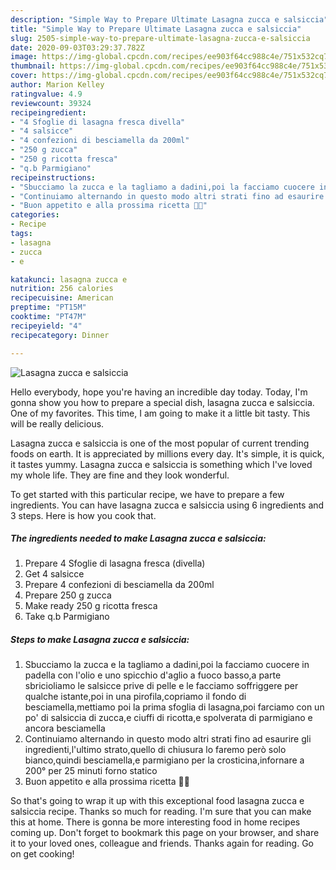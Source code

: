 ```yaml
---
description: "Simple Way to Prepare Ultimate Lasagna zucca e salsiccia"
title: "Simple Way to Prepare Ultimate Lasagna zucca e salsiccia"
slug: 2505-simple-way-to-prepare-ultimate-lasagna-zucca-e-salsiccia
date: 2020-09-03T03:29:37.782Z
image: https://img-global.cpcdn.com/recipes/ee903f64cc988c4e/751x532cq70/lasagna-zucca-e-salsiccia-recipe-main-photo.jpg
thumbnail: https://img-global.cpcdn.com/recipes/ee903f64cc988c4e/751x532cq70/lasagna-zucca-e-salsiccia-recipe-main-photo.jpg
cover: https://img-global.cpcdn.com/recipes/ee903f64cc988c4e/751x532cq70/lasagna-zucca-e-salsiccia-recipe-main-photo.jpg
author: Marion Kelley
ratingvalue: 4.9
reviewcount: 39324
recipeingredient:
- "4 Sfoglie di lasagna fresca divella"
- "4 salsicce"
- "4 confezioni di besciamella da 200ml"
- "250 g zucca"
- "250 g ricotta fresca"
- "q.b Parmigiano"
recipeinstructions:
- "Sbucciamo la zucca e la tagliamo a dadini,poi la facciamo cuocere in padella con l&#39;olio e uno spicchio d&#39;aglio a fuoco basso,a parte sbricioliamo le salsicce prive di pelle e le facciamo soffriggere per qualche istante,poi in una pirofila,copriamo il fondo di besciamella,mettiamo poi la prima sfoglia di lasagna,poi farciamo con un po&#39; di salsiccia di zucca,e ciuffi di ricotta,e spolverata di parmigiano e ancora besciamella"
- "Continuiamo alternando in questo modo altri strati fino ad esaurire gli ingredienti,l&#39;ultimo strato,quello di chiusura lo faremo però solo bianco,quindi besciamella,e parmigiano per la crosticina,infornare a 200° per 25 minuti forno statico"
- "Buon appetito e alla prossima ricetta 👩‍🍳"
categories:
- Recipe
tags:
- lasagna
- zucca
- e

katakunci: lasagna zucca e 
nutrition: 256 calories
recipecuisine: American
preptime: "PT15M"
cooktime: "PT47M"
recipeyield: "4"
recipecategory: Dinner

---
```



![Lasagna zucca e salsiccia](https://img-global.cpcdn.com/recipes/ee903f64cc988c4e/751x532cq70/lasagna-zucca-e-salsiccia-recipe-main-photo.jpg)

Hello everybody, hope you're having an incredible day today. Today, I'm gonna show you how to prepare a special dish, lasagna zucca e salsiccia. One of my favorites. This time, I am going to make it a little bit tasty. This will be really delicious.



Lasagna zucca e salsiccia is one of the most popular of current trending foods on earth. It is appreciated by millions every day. It's simple, it is quick, it tastes yummy. Lasagna zucca e salsiccia is something which I've loved my whole life. They are fine and they look wonderful.


To get started with this particular recipe, we have to prepare a few ingredients. You can have lasagna zucca e salsiccia using 6 ingredients and 3 steps. Here is how you cook that.

<!--inarticleads1-->

##### The ingredients needed to make Lasagna zucca e salsiccia:

1. Prepare 4 Sfoglie di lasagna fresca (divella)
1. Get 4 salsicce
1. Prepare 4 confezioni di besciamella da 200ml
1. Prepare 250 g zucca
1. Make ready 250 g ricotta fresca
1. Take q.b Parmigiano




<!--inarticleads2-->

##### Steps to make Lasagna zucca e salsiccia:

1. Sbucciamo la zucca e la tagliamo a dadini,poi la facciamo cuocere in padella con l&#39;olio e uno spicchio d&#39;aglio a fuoco basso,a parte sbricioliamo le salsicce prive di pelle e le facciamo soffriggere per qualche istante,poi in una pirofila,copriamo il fondo di besciamella,mettiamo poi la prima sfoglia di lasagna,poi farciamo con un po&#39; di salsiccia di zucca,e ciuffi di ricotta,e spolverata di parmigiano e ancora besciamella
1. Continuiamo alternando in questo modo altri strati fino ad esaurire gli ingredienti,l&#39;ultimo strato,quello di chiusura lo faremo però solo bianco,quindi besciamella,e parmigiano per la crosticina,infornare a 200° per 25 minuti forno statico
1. Buon appetito e alla prossima ricetta 👩‍🍳




So that's going to wrap it up with this exceptional food lasagna zucca e salsiccia recipe. Thanks so much for reading. I'm sure that you can make this at home. There is gonna be more interesting food in home recipes coming up. Don't forget to bookmark this page on your browser, and share it to your loved ones, colleague and friends. Thanks again for reading. Go on get cooking!
